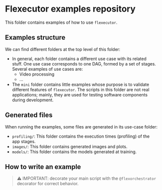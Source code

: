 # Flexecutor examples repository
This folder contains examples of how to use `flexecutor`.

## Examples structure

We can find different folders at the top level of this folder:
- In general, each folder contains a different use case with its related stuff. One use case corresponds to one DAG, formed by a set of stages. Several examples of use cases are:
  - Video processing
  - ...
- The `mini` folder contains little examples whose purpose is to validate different features of `flexecutor`. The scripts in this folder are not real applications; mainly, they are used for testing software components during development.

## Generated files
When running the examples, some files are generated in its use-case folder:
- `profiling/`: This folder contains the execution times (profiling) of the app stages.
- `images/`: This folder contains generated images and plots.
- `models/`: This folder contains the models generated at training.

## How to write an example
> ⚠️ IMPORTANT: decorate your main script with the `@flexorchestrator` decorator for correct behavior.